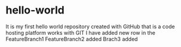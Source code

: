 # hello-world
It is my first hello world repository created with GitHub that is  a code hosting platform works with GIT
I have added new row in the FeatureBranch1
FeatureBranch2 added
Brach3 added
